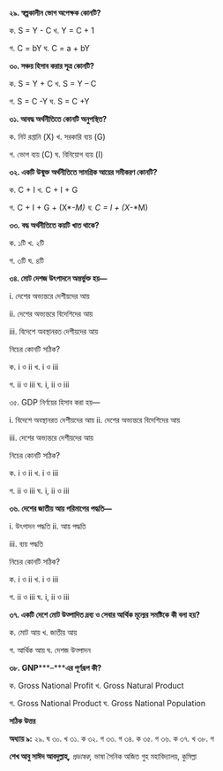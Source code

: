 **২৯. স্বল্পকালীন ভোগ অপেক্ষক কোনটি?**

ক. S = Y - C খ. Y = C + 1 

গ. C = bY ঘ. C = a + bY

**৩০. সঞ্চয় হিসাব করার সূত্র কোনটি?**

ক. S = Y + C খ. S = Y – C

গ. S = C -Y ঘ. S = C +Y

**৩১. আবদ্ধ অর্থনীতিতে কোনটি অনুপস্থিত?**

ক. নিট রপ্তানি (X) খ. সরকারি ব্যয় (G)

গ. ভোগ ব্যয় (C) ঘ. বিনিয়োগ ব্যয় (I)

**৩২. একটি উন্মুক্ত অর্থনীতিতে সামগ্রিক আয়ের সমীকরণ কোনটি?**

ক. C + I খ. C + I + G 

গ. C + I + G + (X*-*M) ঘ. C = I + (X*-*M)

**৩৩. বদ্ধ অর্থনীতিতে কয়টি খাত থাকে?**

ক. ১টি খ. ২টি

গ. ৩টি ঘ. ৪টি

**৩৪. মোট দেশজ উৎপাদনে অন্তর্ভুক্ত হয়—**

i\. দেশের অভ্যন্তরে দেশীয়দের আয়

ii\. দেশের অভ্যন্তরে বিদেশিদের আয়

iii\. বিদেশে অবস্থানরত দেশীয়দের আয় 

নিচের কোনটি সঠিক?

ক. i ও ii খ. i ও iii

গ. ii ও iii ঘ. i, ii ও iii

৩৫. GDP নির্ণয়ের হিসাব করা হয়—

i\. বিদেশে অবস্থানরত দেশীয়দের আয় ii. দেশের অভ্যন্তরে বিদেশিদের আয়

iii\. দেশের অভ্যন্তরে দেশীয়দের আয় 

নিচের কোনটি সঠিক?

ক. i ও ii খ. i ও iii

গ. ii ও iii ঘ. i, ii ও iii

**৩৬. দেশের জাতীয় আয় পরিমাপের পদ্ধতি—**

i\. উৎপাদন পদ্ধতি ii. আয় পদ্ধতি

iii\. ব্যয় পদ্ধতি 

নিচের কোনটি সঠিক?

ক. i ও ii খ. i ও iii

গ. ii ও iii ঘ. i, ii ও iii

**৩৭. একটি দেশে মোট উত্পাদিত দ্রব্য ও সেবার আর্থিক মূল্যের সমষ্টিকে কী বলা হয়?**

ক. মোট আয় খ. জাতীয় আয় 

গ. আর্থিক আয় ঘ. দেশজ উত্পাদন 

**৩৮. GNP*****–*****এর পূর্ণরূপ কী?**

ক. Gross National Profit খ. Gross Natural Product

গ. Gross National Product ঘ. Gross National Population

**সঠিক উত্তর**

**অধ্যায় ৯:** ২৯. ঘ ৩০. খ ৩১. ক ৩২. গ ৩৩. গ ৩৪. ক ৩৫. গ ৩৬. ক ৩৭. খ ৩৮. গ

**শেখ আবু সাঈদ আবদুল্লাহ্​,** *প্রভাষক,* ভাষা সৈনিক অজিত গুহ মহাবিদ্যালয়, কুমিল্লা
